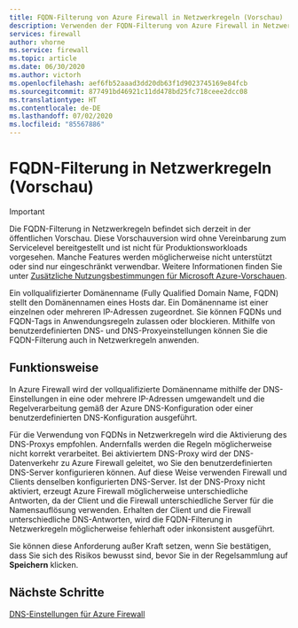 ```yaml
---
title: FQDN-Filterung von Azure Firewall in Netzwerkregeln (Vorschau)
description: Verwenden der FQDN-Filterung von Azure Firewall in Netzwerkregeln
services: firewall
author: vhorne
ms.service: firewall
ms.topic: article
ms.date: 06/30/2020
ms.author: victorh
ms.openlocfilehash: aef6fb52aaad3dd20db63f1d9023745169e84fcb
ms.sourcegitcommit: 877491bd46921c11dd478bd25fc718ceee2dcc08
ms.translationtype: HT
ms.contentlocale: de-DE
ms.lasthandoff: 07/02/2020
ms.locfileid: "85567886"
---
```

# <a name="fqdn-filtering-in-network-rules-preview"></a>FQDN-Filterung in Netzwerkregeln (Vorschau)

> [!IMPORTANT]
> Die FQDN-Filterung in Netzwerkregeln befindet sich derzeit in der öffentlichen Vorschau.
> Diese Vorschauversion wird ohne Vereinbarung zum Servicelevel bereitgestellt und ist nicht für Produktionsworkloads vorgesehen. Manche Features werden möglicherweise nicht unterstützt oder sind nur eingeschränkt verwendbar. Weitere Informationen finden Sie unter [Zusätzliche Nutzungsbestimmungen für Microsoft Azure-Vorschauen](https://azure.microsoft.com/support/legal/preview-supplemental-terms/).

Ein vollqualifizierter Domänenname (Fully Qualified Domain Name, FQDN) stellt den Domänennamen eines Hosts dar. Ein Domänenname ist einer einzelnen oder mehreren IP-Adressen zugeordnet. Sie können FQDNs und FQDN-Tags in Anwendungsregeln zulassen oder blockieren. Mithilfe von benutzerdefinierten DNS- und DNS-Proxyeinstellungen können Sie die FQDN-Filterung auch in Netzwerkregeln anwenden.

## <a name="how-it-works"></a>Funktionsweise

In Azure Firewall wird der vollqualifizierte Domänenname mithilfe der DNS-Einstellungen in eine oder mehrere IP-Adressen umgewandelt und die Regelverarbeitung gemäß der Azure DNS-Konfiguration oder einer benutzerdefinierten DNS-Konfiguration ausgeführt.

Für die Verwendung von FQDNs in Netzwerkregeln wird die Aktivierung des DNS-Proxys empfohlen. Andernfalls werden die Regeln möglicherweise nicht korrekt verarbeitet. Bei aktiviertem DNS-Proxy wird der DNS-Datenverkehr zu Azure Firewall geleitet, wo Sie den benutzerdefinierten DNS-Server konfigurieren können. Auf diese Weise verwenden Firewall und Clients denselben konfigurierten DNS-Server. Ist der DNS-Proxy nicht aktiviert, erzeugt Azure Firewall möglicherweise unterschiedliche Antworten, da der Client und die Firewall unterschiedliche Server für die Namensauflösung verwenden. Erhalten der Client und die Firewall unterschiedliche DNS-Antworten, wird die FQDN-Filterung in Netzwerkregeln möglicherweise fehlerhaft oder inkonsistent ausgeführt.

Sie können diese Anforderung außer Kraft setzen, wenn Sie bestätigen, dass Sie sich des Risikos bewusst sind, bevor Sie in der Regelsammlung auf **Speichern** klicken.

## <a name="next-steps"></a>Nächste Schritte

[DNS-Einstellungen für Azure Firewall](dns-settings.md)

